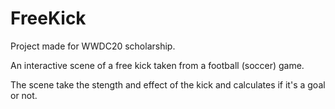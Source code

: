 # FreeKick
Project made for WWDC20 scholarship.

An interactive scene of a free kick taken from a football (soccer) game.

The scene take the stength and effect of the kick and calculates if it's a goal or not.
